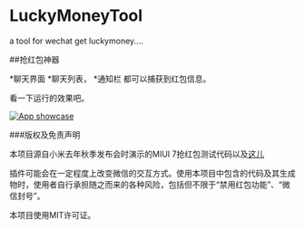# LuckyMoneyTool
a tool for wechat get luckymoney....

##抢红包神器

 *聊天界面
 *聊天列表，
 *通知栏
 都可以捕获到红包信息。
 
 看一下运行的效果吧。

[![App showcase](https://github.com/hpu-spring87/LuckyMoney/blob/master/screenshot.png)](https://www.youtube.com/watch?v=vGOM3f2dyPc&feature=youtu.be)

 

###版权及免责声明

本项目源自小米去年秋季发布会时演示的MIUI 7抢红包测试代码以及[这儿](https://github.com/geeeeeeeeek/WeChatLuckyMoney)

插件可能会在一定程度上改变微信的交互方式。使用本项目中包含的代码及其生成物时，使用者自行承担随之而来的各种风险，包括但不限于“禁用红包功能”、“微信封号”。

本项目使用MIT许可证。
